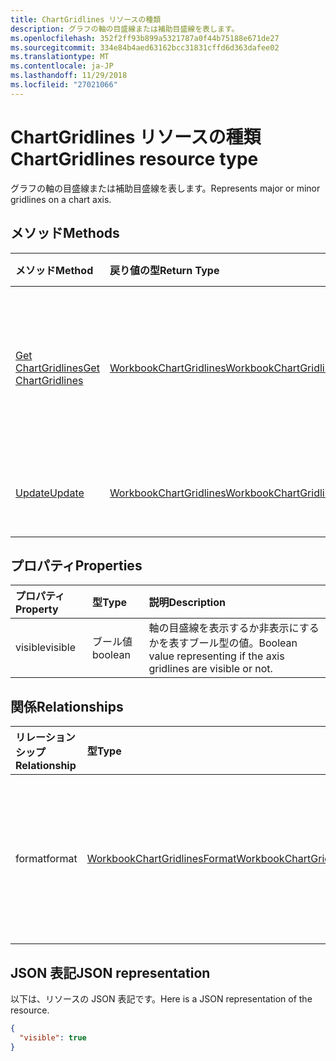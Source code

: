 ```yaml
---
title: ChartGridlines リソースの種類
description: グラフの軸の目盛線または補助目盛線を表します。
ms.openlocfilehash: 352f2ff93b899a5321787a0f44b75188e671de27
ms.sourcegitcommit: 334e84b4aed63162bcc31831cffd6d363dafee02
ms.translationtype: MT
ms.contentlocale: ja-JP
ms.lasthandoff: 11/29/2018
ms.locfileid: "27021066"
---
```

# <a name="chartgridlines-resource-type"></a><span data-ttu-id="11785-103">ChartGridlines リソースの種類</span><span class="sxs-lookup"><span data-stu-id="11785-103">ChartGridlines resource type</span></span>

<span data-ttu-id="11785-104">グラフの軸の目盛線または補助目盛線を表します。</span><span class="sxs-lookup"><span data-stu-id="11785-104">Represents major or minor gridlines on a chart axis.</span></span>


## <a name="methods"></a><span data-ttu-id="11785-105">メソッド</span><span class="sxs-lookup"><span data-stu-id="11785-105">Methods</span></span>

| <span data-ttu-id="11785-106">メソッド</span><span class="sxs-lookup"><span data-stu-id="11785-106">Method</span></span>           | <span data-ttu-id="11785-107">戻り値の型</span><span class="sxs-lookup"><span data-stu-id="11785-107">Return Type</span></span>    |<span data-ttu-id="11785-108">説明</span><span class="sxs-lookup"><span data-stu-id="11785-108">Description</span></span>|
|:---------------|:--------|:----------|
|[<span data-ttu-id="11785-109">Get ChartGridlines</span><span class="sxs-lookup"><span data-stu-id="11785-109">Get ChartGridlines</span></span>](../api/chartgridlines-get.md) | [<span data-ttu-id="11785-110">WorkbookChartGridlines</span><span class="sxs-lookup"><span data-stu-id="11785-110">WorkbookChartGridlines</span></span>](chartgridlines.md) |<span data-ttu-id="11785-111">chartGridlines オブジェクトのプロパティと関係を読み取ります。</span><span class="sxs-lookup"><span data-stu-id="11785-111">Read properties and relationships of chartGridlines object.</span></span>|
|[<span data-ttu-id="11785-112">Update</span><span class="sxs-lookup"><span data-stu-id="11785-112">Update</span></span>](../api/chartgridlines-update.md) | [<span data-ttu-id="11785-113">WorkbookChartGridlines</span><span class="sxs-lookup"><span data-stu-id="11785-113">WorkbookChartGridlines</span></span>](chartgridlines.md)    |<span data-ttu-id="11785-114">ChartGridlines オブジェクトを更新します。</span><span class="sxs-lookup"><span data-stu-id="11785-114">Update ChartGridlines object.</span></span> |

## <a name="properties"></a><span data-ttu-id="11785-115">プロパティ</span><span class="sxs-lookup"><span data-stu-id="11785-115">Properties</span></span>
| <span data-ttu-id="11785-116">プロパティ</span><span class="sxs-lookup"><span data-stu-id="11785-116">Property</span></span>     | <span data-ttu-id="11785-117">型</span><span class="sxs-lookup"><span data-stu-id="11785-117">Type</span></span>   |<span data-ttu-id="11785-118">説明</span><span class="sxs-lookup"><span data-stu-id="11785-118">Description</span></span>|
|:---------------|:--------|:----------|
|<span data-ttu-id="11785-119">visible</span><span class="sxs-lookup"><span data-stu-id="11785-119">visible</span></span>|<span data-ttu-id="11785-120">ブール値</span><span class="sxs-lookup"><span data-stu-id="11785-120">boolean</span></span>|<span data-ttu-id="11785-121">軸の目盛線を表示するか非表示にするかを表すブール型の値。</span><span class="sxs-lookup"><span data-stu-id="11785-121">Boolean value representing if the axis gridlines are visible or not.</span></span>|

## <a name="relationships"></a><span data-ttu-id="11785-122">関係</span><span class="sxs-lookup"><span data-stu-id="11785-122">Relationships</span></span>
| <span data-ttu-id="11785-123">リレーションシップ</span><span class="sxs-lookup"><span data-stu-id="11785-123">Relationship</span></span> | <span data-ttu-id="11785-124">型</span><span class="sxs-lookup"><span data-stu-id="11785-124">Type</span></span>   |<span data-ttu-id="11785-125">説明</span><span class="sxs-lookup"><span data-stu-id="11785-125">Description</span></span>|
|:---------------|:--------|:----------|
|<span data-ttu-id="11785-126">format</span><span class="sxs-lookup"><span data-stu-id="11785-126">format</span></span>|[<span data-ttu-id="11785-127">WorkbookChartGridlinesFormat</span><span class="sxs-lookup"><span data-stu-id="11785-127">WorkbookChartGridlinesFormat</span></span>](chartgridlinesformat.md)|<span data-ttu-id="11785-p101">グラフの目盛線の書式設定を表します。値の取得のみ可能です。</span><span class="sxs-lookup"><span data-stu-id="11785-p101">Represents the formatting of chart gridlines. Read-only.</span></span>|

## <a name="json-representation"></a><span data-ttu-id="11785-130">JSON 表記</span><span class="sxs-lookup"><span data-stu-id="11785-130">JSON representation</span></span>

<span data-ttu-id="11785-131">以下は、リソースの JSON 表記です。</span><span class="sxs-lookup"><span data-stu-id="11785-131">Here is a JSON representation of the resource.</span></span>

<!-- {
  "blockType": "resource",
  "baseType": "microsoft.graph.entity",
  "optionalProperties": [

  ],
  "@odata.type": "microsoft.graph.workbookChartGridlines"
}-->

```json
{
  "visible": true
}

```

<!-- uuid: 8fcb5dbc-d5aa-4681-8e31-b001d5168d79
2015-10-25 14:57:30 UTC -->
<!-- {
  "type": "#page.annotation",
  "description": "ChartGridlines resource",
  "keywords": "",
  "section": "documentation",
  "tocPath": ""
}-->